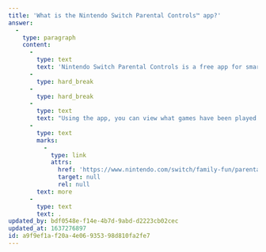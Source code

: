 ```yaml
---
title: 'What is the Nintendo Switch Parental Controls™ app?'
answer:
  -
    type: paragraph
    content:
      -
        type: text
        text: 'Nintendo Switch Parental Controls is a free app for smart devices to keep you engaged with your family''s gaming activities on Nintendo Switch.'
      -
        type: hard_break
      -
        type: hard_break
      -
        type: text
        text: "Using the app, you can view what games have been played on the system and set play timer limits. You can also restrict access to games, add games to a whitelist (in version 1.5.0 or later) or navigate to your Nintendo Account where you can restrict spending for child accounts, and\_"
      -
        type: text
        marks:
          -
            type: link
            attrs:
              href: 'https://www.nintendo.com/switch/family-fun/parental-controls'
              target: null
              rel: null
        text: more
      -
        type: text
        text: .
updated_by: bdf0548e-f14e-4b7d-9abd-d2223cb02cec
updated_at: 1637276897
id: a9f9ef1a-f20a-4e06-9353-98d810fa2fe7
---
```

